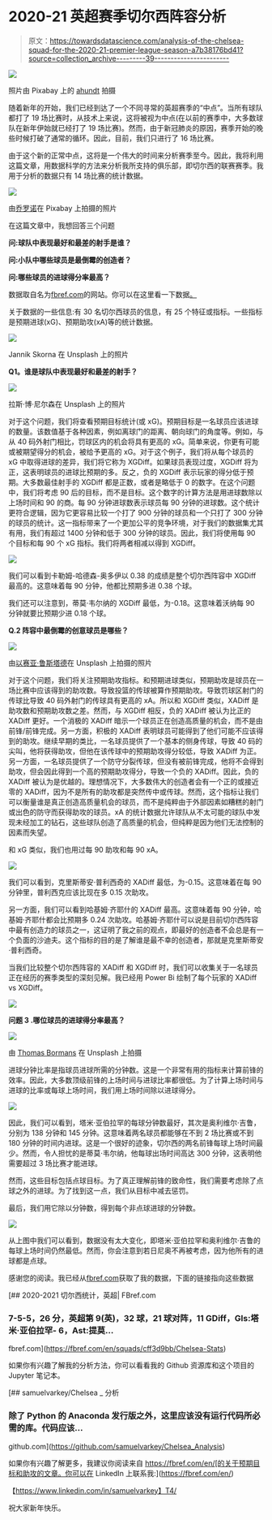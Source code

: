 # 2020-21 英超赛季切尔西阵容分析

> 原文：<https://towardsdatascience.com/analysis-of-the-chelsea-squad-for-the-2020-21-premier-league-season-a7b38176bd41?source=collection_archive---------39----------------------->

![](img/22d1b34d2c096f19ee5654c99b55a890.png)

照片由 Pixabay 上的 [ahundt](https://pixabay.com/users/ahundt-663354/) 拍摄

随着新年的开始，我们已经到达了一个不同寻常的英超赛季的“中点”。当所有球队都打了 19 场比赛时，从技术上来说，这将被视为中点(在以前的赛季中，大多数球队在新年伊始就已经打了 19 场比赛)。然而，由于新冠肺炎的原因，赛季开始的晚些时候打破了通常的循环。因此，目前，我们只进行了 16 场比赛。

由于这个新的正常中点，这将是一个伟大的时间来分析赛季至今。因此，我将利用这篇文章，用数据科学的方法来分析我所支持的俱乐部，即切尔西的联赛赛季。我用于分析的数据只有 14 场比赛的统计数据。

![](img/be93fca204fcae91ea4fec7ae22eacbe.png)

由[乔罗诺](https://pixabay.com/users/jorono-1966666/)在 Pixabay 上拍摄的照片

在这篇文章中，我想回答三个问题

**问:球队中表现最好和最差的射手是谁？**

**问:小队中哪些球员是最倒霉的创造者？**

**问:哪些球员的进球得分率最高？**

数据取自名为[fbref.com](https://fbref.com/)的网站。你可以在这里看一下数据[。](https://fbref.com/en/squads/cff3d9bb/Chelsea-Stats)

关于数据的一些信息:有 30 名切尔西球员的信息，有 25 个特征或指标。一些指标是预期进球(xG)、预期助攻(xA)等的统计数据。

![](img/d8bfed2edcbb8067cc2d255c875cdffc.png)

Jannik Skorna 在 Unsplash 上的照片

**Q1。谁是球队中表现最好和最差的射手？**

![](img/2a5cc2ac39fe629e915d084cea966dfd.png)

拉斯·博·尼尔森在 Unsplash 上的照片

对于这个问题，我们将查看预期目标统计(或 xG)。预期目标是一名球员应该进球的数量。该数值基于各种因素，例如离球门的距离、朝向球门的角度等。例如，与从 40 码外射门相比，罚球区内的机会将具有更高的 xG。简单来说，你更有可能或被期望得分的机会，被给予更高的 xG。对于这个例子，我们将从每个球员的 xG 中取得进球的差异，我们将它称为 XGDiff。如果球员表现过度，XGDiff 将为正，这表明球员的进球比预期的多。反之，负的 XGDiff 表示玩家的得分低于预期。大多数最佳射手的 XGDiff 都是正数，或者是略低于 0 的数字。在这个问题中，我们将考虑 90 后的目标，而不是目标。这个数字的计算方法是用进球数除以上场时间和 90 的商。每 90 分钟进球数表示球员每 90 分钟的进球数。这个统计更符合逻辑，因为它更容易比较一个打了 900 分钟的球员和一个只打了 300 分钟的球员的统计。这一指标带来了一个更加公平的竞争环境，对于我们的数据集尤其有用，我们有超过 1400 分钟和低于 300 分钟的球员。因此，我们将使用每 90 个目标和每 90 个 xG 指标。我们将两者相减以得到 XGDiff。

![](img/40665a7e3b5f0b0c3bcea09871bf4d87.png)

我们可以看到卡勒姆-哈德森-奥多伊以 0.38 的成绩是整个切尔西阵容中 XGDiff 最高的。这意味着每 90 分钟，他都比预期多进 0.38 个球。

我们还可以注意到，蒂莫·韦尔纳的 XGDiff 最低，为-0.18。这意味着沃纳每 90 分钟就要比预期少进 0.18 个球。

**Q.2 阵容中最倒霉的创意球员是哪些？**

![](img/2f119b130f5e4fc502d0abe0b5da1084.png)

由[以赛亚·鲁斯塔德](https://unsplash.com/@isaiahrustad)在 Unsplash 上拍摄的照片

对于这个问题，我们将关注预期助攻指标。和预期进球类似，预期助攻是球员在一场比赛中应该得到的助攻数。导致投篮的传球被算作预期助攻。导致罚球区射门的传球比导致 40 码外射门的传球具有更高的 xA。所以和 XGDiff 类似，XADiff 是助攻数和预期助攻数之差。然而，与 XGDiff 相反，负的 XADiff 被认为比正的 XADiff 更好。一个消极的 XADiff 暗示一个球员正在创造高质量的机会，而不是由前锋/前锋完成。另一方面，积极的 XADiff 表明球员可能得到了他们可能不应该得到的助攻。继续早期的类比，一名球员提供了一个基本的侧身传球，导致 40 码的尖叫，他将获得助攻，但他在该传球中的预期助攻得分较低，导致 XADiff 为正。另一方面，一名球员提供了一个防守分裂传球，但没有被前锋完成，他将不会得到助攻，但会因此得到一个高的预期助攻得分，导致一个负的 XADiff。因此，负的 XADiff 被认为是优越的。理想情况下，大多数伟大的创造者会有一个正的或接近零的 XADiff，因为不是所有的助攻都是突然传中或传球。然而，这个指标让我们可以衡量谁是真正创造高质量机会的球员，而不是纯粹由于外部因素如糟糕的射门或出色的防守而获得助攻的球员。xA 的统计数据允许球队从不太可能的球队中发现未经加工的钻石，这些球队创造了高质量的机会，但纯粹是因为他们无法控制的因素而失望。

和 xG 类似，我们也用过每 90 助攻和每 90 xA。

![](img/c59f8a7f3d8c76fa5af6835a47fa4857.png)

我们可以看到，克里斯蒂安·普利西奇的 XADiff 最低，为-0.15。这意味着在每 90 分钟里，普利西克应该比现在多 0.15 次助攻。

另一方面，我们可以看到哈基姆·齐耶什的 XADiff 最高。这意味着每 90 分钟，哈基姆·齐耶什都会比预期多 0.24 次助攻。哈基姆·齐耶什可以说是目前切尔西阵容中最有创造力的球员之一，这证明了我之前的观点，即最好的创造者不会总是有一个负面的沙迪夫。这个指标的目的是了解谁是最不幸的创造者，那就是克里斯蒂安·普利西奇。

当我们比较整个切尔西阵容的 XADiff 和 XGDiff 时，我们可以收集关于一名球员正在经历的赛季类型的深刻见解。我已经用 Power Bi 绘制了每个玩家的 XADiff vs XGDiff。

![](img/3dfc6299e05ae4c61cda57eb4430ee8d.png)

**问题 3 .哪位球员的进球得分率最高？**

![](img/c32467d7b87ca133833a4ad54f2d8e26.png)

由 [Thomas Bormans](https://unsplash.com/@thomasbormans) 在 Unsplash 上拍摄

进球分钟比率是指球员进球所需的分钟数。这是一个非常有用的指标来计算前锋的效率。因此，大多数顶级前锋的上场时间与进球比率都很低。为了计算上场时间与进球的比率或每球上场时间，我们用上场时间除以进球得分。

![](img/319533998dbbfce52a8899b468a325c5.png)

因此，我们可以看到，塔米·亚伯拉罕的每球分钟数最好，其次是奥利维尔·吉鲁，分别为 138 分钟和 145 分钟。这意味着两名球员都能够在不到 2 场比赛或不到 180 分钟的时间内进球。这是一个很好的迹象，切尔西的两名前锋每球上场时间最少。然而，令人担忧的是蒂莫·韦尔纳，他每球出场时间高达 300 分钟，这表明他需要超过 3 场比赛才能进球。

然而，这些目标包括点球目标。为了真正理解前锋的致命性，我们需要考虑除了点球之外的进球。为了找到这一点，我们从目标中减去惩罚。

最后，我们用它除以分钟数，得到每个非点球进球的分钟数。

![](img/9c4a9d54b059884cd062866d78f9c0aa.png)

从上图中我们可以看到，数据没有太大变化，即塔米·亚伯拉罕和奥利维尔·吉鲁的每球上场时间仍然最低。然而，你会注意到若日尼奥不再被考虑，因为他所有的进球都是点球。

感谢您的阅读。我已经从[fbref.com](https://fbref.com/en/)获取了我的数据，下面的链接指向这些数据

[](https://fbref.com/en/squads/cff3d9bb/Chelsea-Stats) [## 2020-2021 切尔西统计，英超| FBref.com

### 7-5-5，26 分，英超第 9(英)，32 球，21 球对阵，11 GDiff，Gls:塔米·亚伯拉罕- 6，Ast:提莫…

fbref.com](https://fbref.com/en/squads/cff3d9bb/Chelsea-Stats) 

如果你有兴趣了解我的分析方法，你可以看看我的 Github 资源库和这个项目的 Jupyter 笔记本。

[](https://github.com/samuelvarkey/Chelsea_Analysis) [## samuelvarkey/Chelsea _ 分析

### 除了 Python 的 Anaconda 发行版之外，这里应该没有运行代码所必需的库。代码应该…

github.com](https://github.com/samuelvarkey/Chelsea_Analysis) 

如果你有兴趣了解更多，我建议你阅读来自 https://fbref.com/en/[的关于预期目标和助攻的文章。你可以在 LinkedIn 上联系我:](https://fbref.com/en/)

【https://www.linkedin.com/in/samuelvarkey】T4/

祝大家新年快乐。